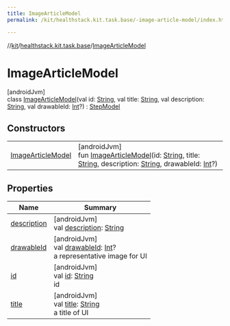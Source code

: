 ```yaml
---
title: ImageArticleModel
permalink: /kit/healthstack.kit.task.base/-image-article-model/index.html

---
```

//[kit](../../../index.html)/[healthstack.kit.task.base](../index.html)/[ImageArticleModel](index.html)



# ImageArticleModel



[androidJvm]\
class [ImageArticleModel](index.html)(val id: [String](https://kotlinlang.org/api/latest/jvm/stdlib/kotlin/-string/index.html), val title: [String](https://kotlinlang.org/api/latest/jvm/stdlib/kotlin/-string/index.html), val description: [String](https://kotlinlang.org/api/latest/jvm/stdlib/kotlin/-string/index.html), val drawableId: [Int](https://kotlinlang.org/api/latest/jvm/stdlib/kotlin/-int/index.html)?) : [StepModel](../-step-model/index.html)



## Constructors


| | |
|---|---|
| [ImageArticleModel](-image-article-model.html) | [androidJvm]<br>fun [ImageArticleModel](-image-article-model.html)(id: [String](https://kotlinlang.org/api/latest/jvm/stdlib/kotlin/-string/index.html), title: [String](https://kotlinlang.org/api/latest/jvm/stdlib/kotlin/-string/index.html), description: [String](https://kotlinlang.org/api/latest/jvm/stdlib/kotlin/-string/index.html), drawableId: [Int](https://kotlinlang.org/api/latest/jvm/stdlib/kotlin/-int/index.html)?) |


## Properties


| Name | Summary |
|---|---|
| [description](description.html) | [androidJvm]<br>val [description](description.html): [String](https://kotlinlang.org/api/latest/jvm/stdlib/kotlin/-string/index.html) |
| [drawableId](../-step-model/drawable-id.html) | [androidJvm]<br>val [drawableId](../-step-model/drawable-id.html): [Int](https://kotlinlang.org/api/latest/jvm/stdlib/kotlin/-int/index.html)?<br>a representative image for UI |
| [id](../-step-model/id.html) | [androidJvm]<br>val [id](../-step-model/id.html): [String](https://kotlinlang.org/api/latest/jvm/stdlib/kotlin/-string/index.html)<br>id |
| [title](../-step-model/title.html) | [androidJvm]<br>val [title](../-step-model/title.html): [String](https://kotlinlang.org/api/latest/jvm/stdlib/kotlin/-string/index.html)<br>a title of UI |

